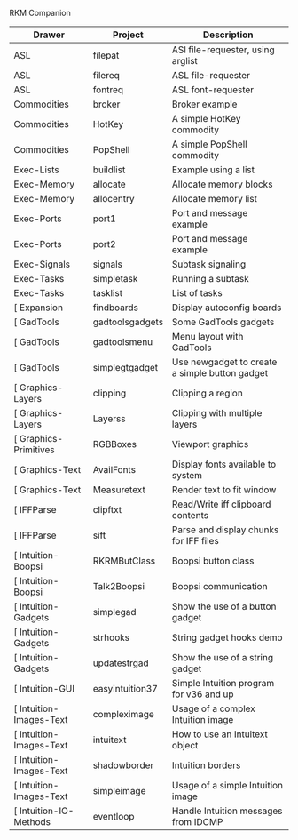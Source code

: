 RKM Companion

| Drawer                | Project         | Description
| --------------------- | --------------- | ----------------------------------
| ASL                   | filepat         | ASl file-requester, using arglist
| ASL                   | filereq         | ASL file-requester
| ASL                   | fontreq         | ASL font-requester
| Commodities           | broker          | Broker example
| Commodities           | HotKey          | A simple HotKey commodity
| Commodities           | PopShell        | A simple PopShell commodity
| Exec-Lists            | buildlist       | Example using a list
| Exec-Memory           | allocate        | Allocate memory blocks
| Exec-Memory           | allocentry      | Allocate memory list
| Exec-Ports            | port1           | Port and message example
| Exec-Ports            | port2           | Port and message example
| Exec-Signals          | signals         | Subtask signaling
| Exec-Tasks            | simpletask      | Running a subtask
| Exec-Tasks            | tasklist        | List of tasks
[ Expansion             | findboards      | Display autoconfig boards
[ GadTools              | gadtoolsgadgets | Some GadTools gadgets
[ GadTools              | gadtoolsmenu    | Menu layout with GadTools
[ GadTools              | simplegtgadget  | Use newgadget to create a simple button gadget
[ Graphics-Layers       | clipping        | Clipping a region
[ Graphics-Layers       | Layerss         | Clipping with multiple layers
[ Graphics-Primitives   | RGBBoxes        | Viewport graphics
[ Graphics-Text         | AvailFonts      | Display fonts available to system
[ Graphics-Text         | Measuretext     | Render text to fit window
[ IFFParse              | clipftxt        | Read/Write iff clipboard contents
[ IFFParse              | sift            | Parse and display chunks for IFF files
[ Intuition-Boopsi      | RKRMButClass    | Boopsi button class
[ Intuition-Boopsi      | Talk2Boopsi     | Boopsi communication
[ Intuition-Gadgets     | simplegad       | Show the use of a button gadget
[ Intuition-Gadgets     | strhooks        | String gadget hooks demo
[ Intuition-Gadgets     | updatestrgad    | Show the use of a string gadget
[ Intuition-GUI         | easyintuition37 | Simple Intuition program for v36 and up
[ Intuition-Images-Text | compleximage    | Usage of a complex Intuition image
[ Intuition-Images-Text | intuitext       | How to use an Intuitext object
[ Intuition-Images-Text | shadowborder    | Intuition borders
[ Intuition-Images-Text | simpleimage     | Usage of a simple Intuition image
[ Intuition-IO-Methods  | eventloop       | Handle Intuition messages from IDCMP
